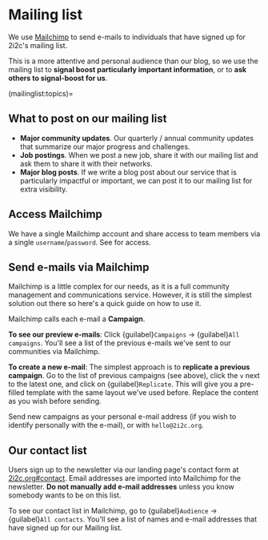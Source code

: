 # Mailing list

We use [Mailchimp](https://mailchimp.com/) to send e-mails to individuals that have signed up for 2i2c's mailing list.

This is a more attentive and personal audience than our blog, so we use the mailing list to **signal boost particularly important information**, or to **ask others to signal-boost for us**.

(mailinglist:topics)=
## What to post on our mailing list

- **Major community updates**. Our quarterly / annual community updates that summarize our major progress and challenges.
- **Job postings**. When we post a new job, share it with our mailing list and ask them to share it with their networks.
- **Major blog posts**. If we write a blog post about our service that is particularly impactful or important, we can post it to our mailing list for extra visibility.

## Access Mailchimp

We have a single Mailchimp account and share access to team members via a single `username`/`password`.
See [](account:bitwarden) for access.

## Send e-mails via Mailchimp

Mailchimp is a little complex for our needs, as it is a full community management and communications service.
However, it is still the simplest solution out there so here's a quick guide on how to use it.

Mailchimp calls each e-mail a **Campaign**.

**To see our preview e-mails**: Click {guilabel}`Campaigns` -> {guilabel}`All campaigns`. You'll see a list of the previous e-mails we've sent to our communities via Mailchimp.

**To create a new e-mail**: The simplest approach is to **replicate a previous campaign**. Go to the list of previous campaigns (see above), click the `v` next to the latest one, and click on {guilabel}`Replicate`. This will give you a pre-filled template with the same layout we've used before. Replace the content as you wish before sending.

Send new campaigns as your personal e-mail address (if you wish to identify personally with the e-mail), or with `hello@2i2c.org`.

## Our contact list

Users sign up to the newsletter via our landing page's contact form at [2i2c.org#contact](https://2i2c.org#contact).
Email addresses are imported into Mailchimp for the newsletter.
**Do not manually add e-mail addresses** unless you know somebody wants to be on this list.

To see our contact list in Mailchimp, go to {guilabel}`Audience` -> {guilabel}`All contacts`.
You'll see a list of names and e-mail addresses that have signed up for our Mailing list.
